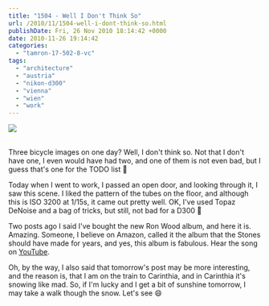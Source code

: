 ```yaml
---
title: "1504 - Well I Don't Think So"
url: /2010/11/1504-well-i-dont-think-so.html
publishDate: Fri, 26 Nov 2010 18:14:42 +0000
date: 2010-11-26 19:14:42
categories: 
  - "tamron-17-502-8-vc"
tags: 
  - "architecture"
  - "austria"
  - "nikon-d300"
  - "vienna"
  - "wien"
  - "work"
---
```

<div class="container">
<div class="center"><a target="_blank" href="https://d25zfm9zpd7gm5.cloudfront.net/1200x1200/2010/20101126_073508_ps.jpg"><img src="https://d25zfm9zpd7gm5.cloudfront.net/0600x0600/2010/20101126_073508_ps.jpg" /></a></div>
</div>
<br />

Three bicycle images on one day? Well, I don't think so. Not that I don't have one, I even would have had two, and one of them is not even bad, but I guess that's one for the TODO list 🙂

 Today when I went to work, I passed an open door, and looking through it, I saw this scene. I liked the pattern of the tubes on the floor, and although this is ISO 3200 at 1/15s, it came out pretty well. OK, I've used Topaz DeNoise and a bag of tricks, but still, not bad for a D300 🙂

Two posts ago I said I've bought the new Ron Wood album, and here it is. Amazing. Someone, I believe on Amazon, called it the album that the Stones should have made for years, and yes, this album is fabulous. Hear the song on <a target="_blank" href="http://www.youtube.com/watch?v=XKClocDluAg">YouTube</a>.

Oh, by the way, I also said that tomorrow's post may be more interesting, and the reason is, that I am on the train to Carinthia, and in Carinthia it's snowing like mad. So, if I'm lucky and I get a bit of sunshine tomorrow, I may take a walk though the snow. Let's see 😄
